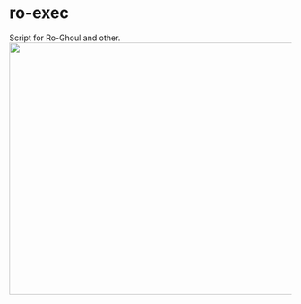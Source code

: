 # ro-exec
Script for Ro-Ghoul and other.
<img src="https://i.pinimg.com/originals/fb/af/c5/fbafc5002965589d6c1dbb33fbcb1472.gif" width="700" height="450" />
